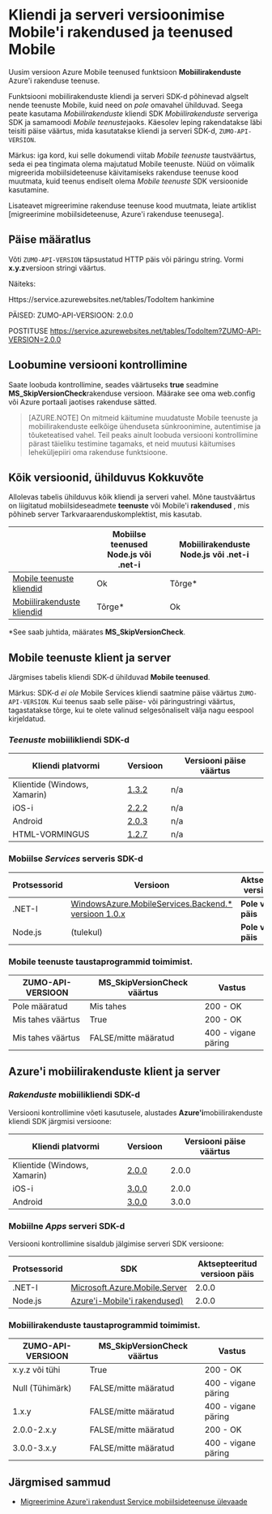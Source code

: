 <properties
  pageTitle="Kliendi ja serveri SDK versioonimise Mobile'i rakendused ja teenused Mobile | Azure'i rakendust Service"
  description="Loendi kliendi SDK-d ja serveri SDK versioonidega Mobile teenuste ja Azure mobiilirakenduste kohta"
  services="app-service\mobile"
  documentationCenter=""
  authors="adrianhall"
  manager="erikre"
  editor=""/>

<tags
  ms.service="app-service-mobile"
  ms.workload="mobile"
  ms.tgt_pltfrm="mobile-multiple"
  ms.devlang="dotnet"
  ms.topic="article"
  ms.date="10/01/2016"
  ms.author="adrianha"/>

# <a name="client-and-server-versioning-in-mobile-apps-and-mobile-services"></a>Kliendi ja serveri versioonimise Mobile'i rakendused ja teenused Mobile

Uusim versioon Azure Mobile teenused funktsioon **Mobiilirakenduste** Azure'i rakenduse teenuse.

Funktsiooni mobiilirakenduste kliendi ja serveri SDK-d põhinevad algselt nende teenuste Mobile, kuid need on *pole* omavahel ühilduvad.
Seega peate kasutama *Mobiilirakenduste* kliendi SDK *Mobiilirakenduste* serveriga SDK ja samamoodi *Mobile teenuste*jaoks. Käesolev leping rakendatakse läbi teisiti päise väärtus, mida kasutatakse kliendi ja serveri SDK-d, `ZUMO-API-VERSION`.

Märkus: iga kord, kui selle dokumendi viitab *Mobile teenuste* taustväärtus, seda ei pea tingimata olema majutatud Mobile teenuste. Nüüd on võimalik migreerida mobiilsideteenuse käivitamiseks rakenduse teenuse kood muutmata, kuid teenus endiselt olema *Mobile teenuste* SDK versioonide kasutamine.

Lisateavet migreerimine rakenduse teenuse kood muutmata, leiate artiklist [migreerimine mobiilsideteenuse, Azure'i rakenduse teenusega].

## <a name="header-specification"></a>Päise määratlus

Võti `ZUMO-API-VERSION` täpsustatud HTTP päis või päringu string. Vormi **x.y.z**versioon stringi väärtus.

Näiteks:

Https://service.azurewebsites.net/tables/TodoItem hankimine

PÄISED: ZUMO-API-VERSIOON: 2.0.0

POSTITUSE https://service.azurewebsites.net/tables/TodoItem?ZUMO-API-VERSION=2.0.0

## <a name="opting-out-of-version-checking"></a>Loobumine versiooni kontrollimine

Saate loobuda kontrollimine, seades väärtuseks **true** seadmine **MS_SkipVersionCheck**rakenduse versioon. Määrake see oma web.config või Azure portaali jaotises rakenduse sätted.

> [AZURE.NOTE] On mitmeid käitumine muudatuste Mobile teenuste ja mobiilirakenduste eelkõige ühenduseta sünkroonimine, autentimise ja tõuketeatised vahel. Teil peaks ainult loobuda versiooni kontrollimine pärast täieliku testimine tagamaks, et neid muutusi käitumises leheküljepiiri oma rakenduse funktsioone.

## <a name="summary-of-compatibility-for-all-versions"></a>Kõik versioonid, ühilduvus Kokkuvõte

Allolevas tabelis ühilduvus kõik kliendi ja serveri vahel. Mõne taustväärtus on liigitatud mobiilsideseadmete **teenuste** või Mobile'i **rakendused** , mis põhineb server Tarkvaraarenduskomplektist, mis kasutab.

|                           | **Mobiilse teenused** Node.js või .net-i | **Mobiilirakenduste** Node.js või .net-i |
| ----------                | -----------------------             |   ----------------              |
| [Mobile teenuste kliendid] | Ok                                  | Tõrge\*                         |
| [Mobiilirakenduste kliendid]     | Tõrge\*                             | Ok                              |

\*See saab juhtida, määrates **MS_SkipVersionCheck**.


<!-- IMPORTANT!  The anchors for Mobile Services and Mobile Apps MUST be 1.0.0 and 2.0.0 respectively, since there is an exception error message that uses those anchors. -->

<!-- NOTE: the fwlink to this document is http://go.microsoft.com/fwlink/?LinkID=690568 -->

## <a name="1.0.0"></a>Mobile teenuste klient ja server

Järgmises tabelis kliendi SDK-d ühilduvad **Mobile teenused**.

Märkus: SDK-d *ei ole* Mobile Services kliendi saatmine päise väärtus `ZUMO-API-VERSION`. Kui teenus saab selle päise- või päringustringi väärtus, tagastatakse tõrge, kui te olete valinud selgesõnaliselt välja nagu eespool kirjeldatud.

### <a name="MobileServicesClients"></a>*Teenuste* mobiilikliendi SDK-d

| Kliendi platvormi                   | Versioon                                                                   | Versiooni päise väärtus |
| -------------------               | ------------------------                                                  | -------------------  |
| Klientide (Windows, Xamarin) | [1.3.2](https://www.nuget.org/packages/WindowsAzure.MobileServices/1.3.2) | n/a                  |
| iOS-i                               | [2.2.2](http://aka.ms/gc6fex)                                             | n/a                  |
| Android                           | [2.0.3](https://go.microsoft.com/fwLink/?LinkID=280126)                   | n/a                  |
| HTML-VORMINGUS                              | [1.2.7](http://ajax.aspnetcdn.com/ajax/mobileservices/MobileServices.Web-1.2.7.min.js) | n/a     |

### <a name="mobile-services-server-sdks"></a>Mobiilse *Services* serveris SDK-d

| Protsessorid  | Versioon                                                                                                        | Aktsepteeritud versioon päis |
| ---------------- | ------------------------------------------------------------                                                   | ----------------------- |
| .NET-I             | [WindowsAzure.MobileServices.Backend.* versioon 1.0.x](https://www.nuget.org/packages/WindowsAzure.MobileServices.Backend/) | **Pole versiooni päis** |
| Node.js          | (tulekul)                        | **Pole versiooni päis** |

<!-- TODO: add Node npm version -->

### <a name="behavior-of-mobile-services-backends"></a>Mobile teenuste taustaprogrammid toimimist.

| ZUMO-API-VERSIOON | MS_SkipVersionCheck väärtus | Vastus |
| ---------------- | ---------------------------- | -------- |
| Pole määratud    | Mis tahes                          | 200 - OK |
| Mis tahes väärtus        | True                         | 200 - OK |
| Mis tahes väärtus        | FALSE/mitte määratud          | 400 - vigane päring |

## <a name="2.0.0"></a>Azure'i mobiilirakenduste klient ja server

### <a name="MobileAppsClients"></a>*Rakenduste* mobiilikliendi SDK-d

Versiooni kontrollimine võeti kasutusele, alustades **Azure'i**mobiilirakenduste kliendi SDK järgmisi versioone:

| Kliendi platvormi                   | Versioon                   | Versiooni päise väärtus |
| -------------------               | ------------------------  | -----------------    |
| Klientide (Windows, Xamarin) | [2.0.0](https://www.nuget.org/packages/Microsoft.Azure.Mobile.Client/2.0.0) | 2.0.0 |
| iOS-i                               | [3.0.0](http://go.microsoft.com/fwlink/?LinkID=529823) | 2.0.0  |
| Android                           | [3.0.0](http://go.microsoft.com/fwlink/?LinkID=717033&clcid=0x409) | 3.0.0 |

<!-- TODO: add HTML version when released -->

### <a name="mobile-apps-server-sdks"></a>Mobiilne *Apps* serveri SDK-d

Versiooni kontrollimine sisaldub jälgimise serveri SDK versioone:

| Protsessorid  | SDK                                                                                                        | Aktsepteeritud versioon päis |
| ---------------- | ------------------------------------------------------------                                                   | ----------------------- |
| .NET-I             | [Microsoft.Azure.Mobile.Server](https://www.nuget.org/packages/Microsoft.Azure.Mobile.Server/) | 2.0.0 |
| Node.js          | [Azure'i-Mobile'i rakendused)](https://www.npmjs.com/package/azure-mobile-apps)                         | 2.0.0 |

### <a name="behavior-of-mobile-apps-backends"></a>Mobiilirakenduste taustaprogrammid toimimist.

| ZUMO-API-VERSIOON | MS_SkipVersionCheck väärtus | Vastus |
| ---------------- | ---------------------------- | -------- |
| x.y.z või tühi    | True                         | 200 - OK |
| Null (Tühimärk)             | FALSE/mitte määratud          | 400 - vigane päring |
| 1.x.y            | FALSE/mitte määratud          | 400 - vigane päring |
| 2.0.0-2.x.y      | FALSE/mitte määratud          | 200 - OK |
| 3.0.0-3.x.y      | FALSE/mitte määratud          | 400 - vigane päring |


## <a name="next-steps"></a>Järgmised sammud

- [Migreerimine Azure'i rakendust Service mobiilsideteenuse ülevaade]


[Mobile teenuste kliendid]: #MobileServicesClients
[Mobiilirakenduste kliendid]: #MobileAppsClients


[Mobile App Server SDK]: http://www.nuget.org/packages/microsoft.azure.mobile.server
[Migreerimine Azure'i rakendust Service mobiilsideteenuse ülevaade]: app-service-mobile-migrating-from-mobile-services.md

